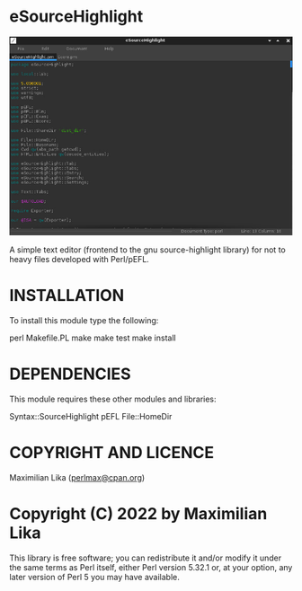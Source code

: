 eSourceHighlight
================

![Screenshot to eSourceHighlight](https://github.com/MaxPerl/eSourceHighlight/raw/main/screenshot.jpg "Screenshot to eSourceHighlight")

A simple text editor (frontend to the gnu source-highlight library) for not to heavy files developed with Perl/pEFL.

# INSTALLATION

To install this module type the following:

   perl Makefile.PL
   make
   make test
   make install

# DEPENDENCIES

This module requires these other modules and libraries:

  Syntax::SourceHighlight
  pEFL
  File::HomeDir

# COPYRIGHT AND LICENCE

Maximilian Lika (perlmax@cpan.org)

# Copyright (C) 2022 by Maximilian Lika

This library is free software; you can redistribute it and/or modify
it under the same terms as Perl itself, either Perl version 5.32.1 or,
at your option, any later version of Perl 5 you may have available.



